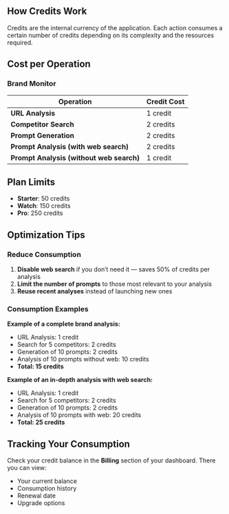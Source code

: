## How Credits Work

Credits are the internal currency of the application. Each action consumes a certain number of credits depending on its complexity and the resources required.

## Cost per Operation

### Brand Monitor

| Operation                                | Credit Cost |
| ---------------------------------------- | ----------- |
| **URL Analysis**                         | 1 credit    |
| **Competitor Search**                    | 2 credits   |
| **Prompt Generation**                    | 2 credits   |
| **Prompt Analysis (with web search)**    | 2 credits   |
| **Prompt Analysis (without web search)** | 1 credit    |

## Plan Limits

* **Starter**: 50 credits
* **Watch**: 150 credits
* **Pro**: 250 credits

## Optimization Tips

### Reduce Consumption

1. **Disable web search** if you don’t need it — saves 50% of credits per analysis
2. **Limit the number of prompts** to those most relevant to your analysis
3. **Reuse recent analyses** instead of launching new ones

### Consumption Examples

**Example of a complete brand analysis:**

* URL Analysis: 1 credit
* Search for 5 competitors: 2 credits
* Generation of 10 prompts: 2 credits
* Analysis of 10 prompts without web: 10 credits
* **Total: 15 credits**

**Example of an in-depth analysis with web search:**

* URL Analysis: 1 credit
* Search for 5 competitors: 2 credits
* Generation of 10 prompts: 2 credits
* Analysis of 10 prompts with web: 20 credits
* **Total: 25 credits**

## Tracking Your Consumption

Check your credit balance in the **Billing** section of your dashboard. There you can view:

* Your current balance
* Consumption history
* Renewal date
* Upgrade options
